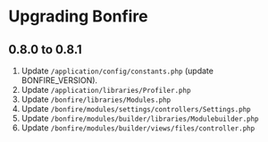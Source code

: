 # Upgrading Bonfire

## 0.8.0 to 0.8.1

1. Update `/application/config/constants.php` (update BONFIRE_VERSION).
2. Update `/application/libraries/Profiler.php`
3. Update `/bonfire/libraries/Modules.php`
4. Update `/bonfire/modules/settings/controllers/Settings.php`
5. Update `/bonfire/modules/builder/libraries/Modulebuilder.php`
6. Update `/bonfire/modules/builder/views/files/controller.php`
